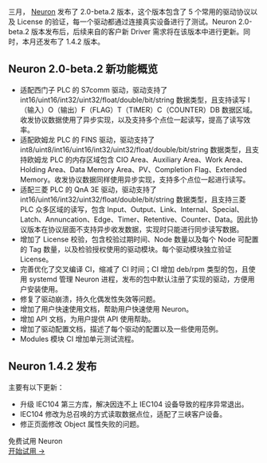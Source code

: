 三月， [Neuron](https://github.com/emqx/neuron) 发布了 2.0-beta.2 版本，这个版本包含了 5 个常用的驱动协议以及 License 的验证，每一个驱动都通过连接真实设备进行了测试。Neuron 2.0-beta.2 版本发布后，后续来自的客户新 Driver 需求将在该版本中进行更新。同时，本月还发布了 1.4.2 版本。

## Neuron 2.0-beta.2 新功能概览

- 适配西门子 PLC 的 S7comm 驱动，驱动支持了 int16/uint16/int32/uint32/float/double/bit/string 数据类型，且支持读写 I（输入）O（输出）F（FLAG）T（TIMER）C（COUNTER）DB 数据区域。收发协议数据使用了异步实现，以及支持多个点位一起读写，提高了读写效率。
- 适配欧姆龙 PLC 的 FINS 驱动，驱动支持了 int8/uint8/int16/uint16/int32/uint32/float/double/bit/string 数据类型，且支持欧姆龙 PLC 的内存区域包含 CIO Area、Auxiliary Area、Work Area、Holding Area、Data Memory Area、PV、Completion Flag、Extended Memory。收发协议数据同样使用异步实现，支持多个点位一起进行读写。
- 适配三菱 PLC 的 QnA 3E 驱动，驱动支持了 int16/uint16/int32/uint32/float/double/bit/string 数据类型，且支持三菱 PLC 众多区域的读写，包含 Input、Output、Link、Internal、Special、Latch、Annuncation、Edge、Timer、Retentive、Counter、Data。因此协议版本在协议层面不支持异步收发数据，实现时只能进行同步读写数据。
- 增加了 License 校验，包含校验过期时间、Node 数量以及每个 Node 可配置的 Tag 数量，以及检验授权使用的驱动模块。每个驱动模块独立验证 License。
- 完善优化了交叉编译 CI，缩减了 CI 时间；CI 增加 deb/rpm 类型的包，且使用 systemd 管理 Neuron 进程，发布的包中默认注册了实现的驱动，方便用户安装使用。
- 修复了驱动崩溃，持久化偶发性失效等问题。
- 增加了用户快速使用文档，帮助用户快速使用 Neuron。
- 增加 API 文档，为用户提供 API 使用帮助。
- 增加了驱动配置文档，描述了每个驱动的配置以及一些使用范例。
- Modules 模块 CI 增加单元测试流程。

## Neuron 1.4.2 发布

主要有以下更新：

- 升级 IEC104 第三方库，解决因连不上 IEC104 设备导致的程序异常退出。
- IEC104 修改为总召唤的方式读取数据点位，适配了三峡客户设备。
- 修正页面修改 Object 属性失败的问题。


<section class="promotion">
    <div>
        免费试用 Neuron
    </div>
    <a href="https://www.emqx.com/zh/try?product=neuron" class="button is-gradient px-5">开始试用 →</a >
</section>
